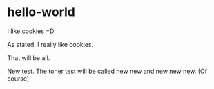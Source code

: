 # hello-world
I like cookies =D

As stated, I really like cookies.

That will be all.

New test. The toher test will be called new new and new new new. (Of course)
